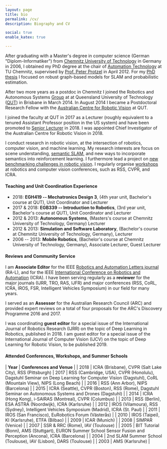 ```yaml
---
layout: page
title: bio
permalink: /cv/
description: Biography and CV

social: true
enable_katex: true

---
```



After graduating with a Master's degree in computer science (German "Diplom-Informatiker") from [Chemnitz University of Technology](http://www.tu-chemnitz.de) in Germany in 2006, I obtained my PhD degree at the chair of [Automation Technology](https://www.tu-chemnitz.de/etit/proaut/en/index.html) at TU Chemnitz, supervised by [Prof. Peter Protzel](https://www.tu-chemnitz.de/etit/proaut/en/team/peterProtzel.html) in April 2012. For my [PhD thesis](http://nbn-resolving.de/urn:nbn:de:bsz:ch1-qucosa-86443) I focused on robust graph-based models for SLAM and probabilistic estimation.

After two more years as a postdoc in Chemnitz I joined the Robotics and Autonomous Systems [Group](https://research.qut.edu.au/ras/) at at Queensland University of Technology ([QUT](http://www.qut.edu.au)) in Brisbane in March 2014. In August 2014 I became a Postdoctoral Research Fellow with the [Australian Centre for Robotic Vision](http://www.roboticvision.org) at QUT.

I joined the faculty at QUT in 2017 as a Lecturer (roughly equivalent to a tenured Assistant Professor position in the US system)  and have been promoted to [Senior Lecturer](https://en.wikipedia.org/wiki/Senior_lecturer) in 2018. I was appointed Chief Investigator of the Australian Centre for Robotic Vision in 2018.

I conduct research in robotic vision, at the intersection of robotics, computer vision, and machine learning. My research interests are focus on scene understanding, [semantic SLAM](http://www.semanticslam.ai), and new ways to incorporate semantics into reinforcement learning. I furthermore lead a project on [new benchmarking challenges in robotic vision](http://www.roboticvisionchallenge.org).
I regularly organise [workshops](../workshops) at robotics and computer vision conferences, such as RSS, CVPR, and ICRA.

#### Teaching and Unit Coordination Experience

* 2018: **EGH419 -- Mechatronics Design 3**, (4th year unit, Bachelor's course at QUT), Unit Coordinator and Lecturer
* 2017 & 2018: **EGB339 -- Introduction to Robotics**, (3rd year unit, Bachelor's course at QUT), Unit Coordinator and Lecturer
* 2012 & 2013: **Autonomous Systems**,  (Masters's course at Chemnitz University of Technology, Germany) Lecturer
* 2012 &  2013: **Simulation and Software Laboratory**, (Bachelor's course at Chemnitz University of Technology, Germany), Lecturer
* 2006 -- 2013: **Mobile Robotics**, (Bachelor's course at Chemnitz University of Technology, Germany), Associate Lecturer, Guest Lecturer

#### Reviews and Community Service

I am **Associate Editor** for the IEEE [Robotics and Automation Letters journal](http://www.ieee-ras.org/publications/ra-l) (RA-L), and for the IEEE [International Conference on Robotics and Automation](http://www.icra2018.org) (ICRA). I have been serving regularly as a **reviewer** for the major journals (IJRR, TRO, RAS, IJFR) and major conferences (RSS, CoRL, ICRA, IROS, FSR, Intelligent Vehicles Symposium) in our field for many years.

I served as an **Assessor** for the Australian Research Council (ARC) and provided expert reviews on a total of four proposals for the ARC's Discovery Programme 2016 and 2017.

I was coordinating **guest editor** for a special issue of the International Journal of Robotics Research (IJRR) on the topic of Deep Learning in Robotics, published in 2018. I am guest editor for a special issue of the International Journal of Computer Vision (IJCV) on the topic of Deep Learning for Robotic Vision, to be published 2019.

#### Attended Conferences, Workshops, and Summer Schools

| **Year** | **Conferences and Venue** |
| 2018 | ICRA (Brisbane), CVPR (Salt Lake City), RSS (Pittsburgh)
| 2017 | RSS (Cambridge, USA), CVPR (Honolulu), Dagstuhl Seminar on Deep Learning for Computer Vision (Dagstuhl), CoRL (Mountain View),  NIPS (Long Beach) |
| 2016 | RSS (Ann Arbor), NIPS (Barcelona) |
| 2015 | ICRA (Seattle), CVPR (Boston), RSS (Rome), Dagstuhl Seminar on Autonomous Systems and Drones (Dagstuhl) |
| 2014 | ICRA (Hong Kong), i-SAIRAS (Montreal), CVPR (Columbus) |
| 2013 | RSS (Berlin), ESA ASTRA (Noordwijk), ICRA (Karlsruhe) |
| 2012 | IROS (Vilamoura), RSS (Sydney), Intelligent Vehicles Symposium (Madrid), ICRA (St. Paul) |
| 2011 | IROS (San Francisco), EuRobotics Forum (Västerås) |
| 2010 | IROS (Taipei), KI (Karlsruhe), ETFA (Bilbao) |
| 2009 | ICAR (Munich) |
| 2008 | SIMPAR (Venice) |
| 2007 | SSR & RRC (Rome), IAV (Toulouse) |
| 2005 | BIT Tutorial (Bonn), AMS (Stuttgart), EURON Summer School Sensor Fusion and Perception (Ancona), ICRA (Barcelona) |
| 2004 | 2nd SLAM Summer School (Toulouse), IAV (Lisbon), DARS (Toulouse) |
| 2003 | AMS (Karlsruhe) |
